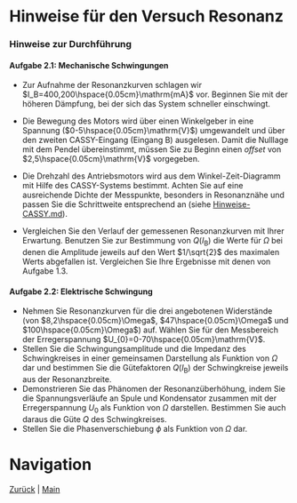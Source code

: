 # Hinweise für den Versuch Resonanz

###  Hinweise zur Durchführung

#### Aufgabe 2.1: Mechanische Schwingungen

- Zur Aufnahme der Resonanzkurven schlagen wir $I_B=400,200\hspace{0.05cm}\mathrm{mA}$ vor. Beginnen Sie mit der höheren Dämpfung, bei der sich das System schneller einschwingt. 

- Die Bewegung des Motors wird über einen Winkelgeber in eine Spannung ($0-5\hspace{0.05cm}\mathrm{V}$) umgewandelt und über den zweiten CASSY-Eingang (Eingang B) ausgelesen. Damit die Nulllage mit dem Pendel übereinstimmt, müssen Sie zu Beginn einen *offset* von $2,5\hspace{0.05cm}\mathrm{V}$ vorgegeben. 

- Die Drehzahl des Antriebsmotors wird aus dem Winkel-Zeit-Diagramm mit Hilfe des CASSY-Systems bestimmt. Achten Sie auf eine ausreichende Dichte der Messpunkte, besonders in Resonanznähe und passen Sie die Schrittweite entsprechend an (siehe [Hinweise-CASSY.md](https://git.scc.kit.edu/etp-lehre/p1-for-students/-/blob/main/Resonanz/doc/Hinweise-CASSY.md)). 

- Vergleichen Sie den Verlauf der gemessenen Resonanzkurven mit Ihrer Erwartung. Benutzen Sie zur Bestimmung von $Q(I_{\mathrm{B}})$ die Werte für $\Omega$ bei denen die Amplitude jeweils auf den Wert $1/\sqrt{2}$ des maximalen Werts abgefallen ist. Vergleichen Sie Ihre Ergebnisse mit denen von Aufgabe 1.3.

#### Aufgabe 2.2: Elektrische Schwingung

- Nehmen Sie Resonanzkurven für die drei angebotenen Widerstände (von $8,2\hspace{0.05cm}\Omega$, $47\hspace{0.05cm}\Omega$ und $100\hspace{0.05cm}\Omega$) auf. Wählen Sie für den Messbereich der Erregerspannung $U_{0}=0-70\hspace{0.05cm}\mathrm{V}$.
- 
  Stellen Sie die Schwingungsamplitude und die Impedanz des Schwingkreises in einer gemeinsamen Darstellung als Funktion von $\Omega$ dar und bestimmen Sie die Gütefaktoren $Q(I_{\mathrm{B}})$ der Schwingkreise jeweils aus der Resonanzbreite. 
- Demonstrieren Sie das Phänomen der Resonanzüberhöhung, indem Sie die Spannungsverläufe an Spule und Kondensator zusammen mit der Erregerspannung $U_{0}$ als Funktion von $\Omega$ darstellen. Bestimmen Sie auch daraus die Güte $Q$ des Schwingkreises. 
- Stellen Sie die Phasenverschiebung $\phi$ als Funktion von $\Omega$ dar.

# Navigation

[Zurück](https://git.scc.kit.edu/etp-lehre/p1-for-students/-/blob/main/Resonanz/doc/Hinweise-Aufgabe-2.md) | [Main](https://git.scc.kit.edu/etp-lehre/p1-for-students/-/tree/main/Resonanz)
